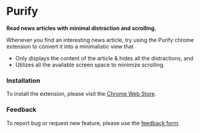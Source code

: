 Purify
======

**Read news articles with minimal distraction and scrolling.**

Whenever you find an interesting news article, try using the Purify chrome extension to convert it into a minimalistic view that 
- Only displays the content of the article & hides all the distractions, and
-	Utilizes all the available screen space to minimize scrolling.


### Installation

To install the extension, please visit the [Chrome Web Store](https://chrome.google.com/webstore/category/home).

### Feedback

To report bug or request new feature, please use the [feedback form](https://docs.google.com/spreadsheet/viewform?formkey=dEpvV0ZSZV9JSlJmcjRyV1M5V1RLSGc6MQ#gid=0).
